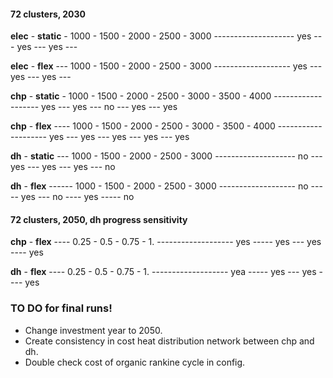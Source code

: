 

#### 72 clusters, 2030

__elec__  -  __static__ -  1000  -  1500  -  2000  -  2500  -  3000
--------------------  yes --- yes ---  yes  ---     

__elec__  -  __flex__  ---  1000  -  1500  -  2000  -  2500  -  3000
-------------------  yes ---  yes  ---  yes  --- 

__chp__  -  __static__  -  1000  -  1500  -  2000  -  2500  -  3000 - 3500 - 4000
-------------------  yes  ---  yes ---  no  ---  yes  ---  yes

__chp__  -  __flex__  ----  1000  - 1500  -  2000  -  2500  -  3000 - 3500 - 4000
--------------------  yes --- yes  ---  yes  ---  yes   ---   yes 

__dh__  -  __static__  ---  1000  -  1500  -  2000  -  2500  -  3000
--------------------  no  ---  yes ---  yes --- yes  ---   no  

__dh__  -  __flex__  ------  1000  -  1500  -  2000  -  2500  -  3000
-------------------  no  -----  yes  ---  no   ----   yes  ----- no



#### 72 clusters, 2050, dh progress sensitivity


__chp__  -  __flex__  ----  0.25  - 0.5  -  0.75  -  1. 
-------------------  yes  -----  yes  ---  yes   ----   yes

__dh__  -  __flex__  ----  0.25  - 0.5  -  0.75  -  1. 
-------------------  yea  -----  yes  ---  yes   ----   yes


### TO DO for final runs!

- Change investment year to 2050.
- Create consistency in cost heat distribution network between chp and dh.
- Double check cost of organic rankine cycle in config.